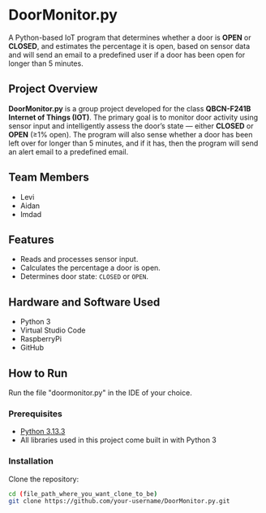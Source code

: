 # DoorMonitor.py

A Python-based IoT program that determines whether a door is **OPEN** or **CLOSED**, and estimates the percentage it is open, based on sensor data and will send an email to a predefined user if a door has been open for longer than 5 minutes.

## Project Overview

**DoorMonitor.py** is a group project developed for the class **QBCN-F241B Internet of Things (IOT)**. The primary goal is to monitor door activity using sensor input and intelligently assess the door’s state — either **CLOSED** or **OPEN** (≥1% open). The program will also sense whether a door has been left over for longer than 5 minutes, and if it has, then the program will send an alert email to a predefined email.
## Team Members

- Levi  
- Aidan  
- Imdad

## Features

- Reads and processes sensor input.
- Calculates the percentage a door is open.
- Determines door state: `CLOSED` or `OPEN`.

## Hardware and Software Used

- Python 3
- Virtual Studio Code
- RaspberryPi
- GitHub

## How to Run
Run the file "doormonitor.py" in the IDE of your choice.

### Prerequisites

- [Python 3.13.3](https://www.python.org/downloads/)
- All libraries used in this project come built in with Python 3

### Installation

Clone the repository:

```bash
cd (file_path_where_you_want_clone_to_be)
git clone https://github.com/your-username/DoorMonitor.py.git
```
